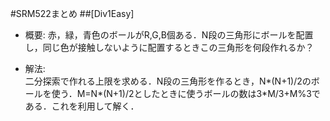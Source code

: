 #SRM522まとめ
##[Div1Easy]

+ 概要:
赤，緑，青色のボールがR,G,B個ある．N段の三角形にボールを配置し，同じ色が接触しないように配置するときこの三角形を何段作れるか？

+ 解法:  
二分探索で作れる上限を求める．N段の三角形を作るとき，N\*(N+1)/2のボールを使う．M=N\*(N+1)/2としたときに使うボールの数は3*M/3+M%3である．これを利用して解く．
